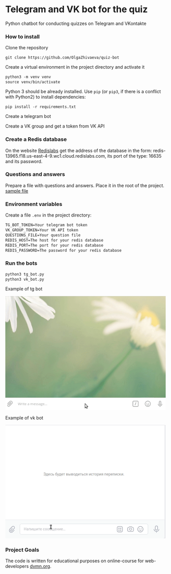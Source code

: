 # Telegram and VK bot for the quiz

Python chatbot for conducting quizzes on Telegram and VKontakte

### How to install

Clone the repository
```commandline
git clone https://github.com/OlgaZhivaeva/quiz-bot
```

Create a virtual environment in the project directory and activate it
```commandline
python3 -m venv venv
source venv/bin/activate
```

Python 3 should be already installed. Use `pip` (or `pip3`, if there is a conflict with Python2)
to install dependencies:

```commandline
pip install -r requirements.txt
```

Create a telegram bot 

Create a VK group and get a token from VK API

### Create a Redis database

On the website [Redislabs](https://redis.io/) get the address of the database in the form: redis-13965.f18.us-east-4-9.wc1.cloud.redislabs.com,
its port of the type: 16635 and its password.

### Questions and answers

Prepare a file with questions and answers. Place it in the root of the project.
[sample file](https://github.com/OlgaZhivaeva/quiz-bot/blob/main/1vs1200.txt)

### Environment variables

Create a file `.env` in the project directory:

```commandline
TG_BOT_TOKEN=Your telegram bot token
VK_GROUP_TOKEN=Your VK API token
QUESTIONS_FILE=Your question file
REDIS_HOST=The host for your redis database
REDIS_PORT=The port for your redis database
REDIS_PASSWORD=The password for your redis database
```
### Run the bots

```commandline
python3 tg_bot.py
python3 vk_bot.py
```
Example of tg bot

![Example of tg bot](examination_tg.gif)

Example of vk bot

![Example of vk bot](examination_vk.gif)

### Project Goals

The code is written for educational purposes on online-course for web-developers [dvmn.org](https://dvmn.org/).
